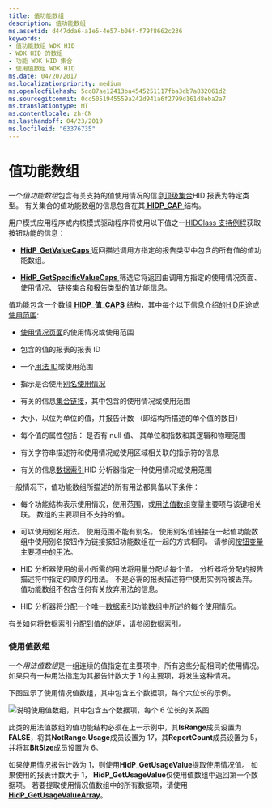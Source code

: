 ```yaml
---
title: 值功能数组
description: 值功能数组
ms.assetid: d447dda6-a1e5-4e57-b06f-f79f8662c236
keywords:
- 值功能数组 WDK HID
- WDK HID 的数组
- 功能 WDK HID 集合
- 使用值数组 WDK HID
ms.date: 04/20/2017
ms.localizationpriority: medium
ms.openlocfilehash: 5cc87ae12413ba4545251117fba3db7a832061d2
ms.sourcegitcommit: 0cc5051945559a242d941a6f2799d161d8eba2a7
ms.translationtype: MT
ms.contentlocale: zh-CN
ms.lasthandoff: 04/23/2019
ms.locfileid: "63376735"
---
```

# <a name="value-capability-arrays"></a>值功能数组





一个*值功能数组*包含有关支持的值使用情况的信息[顶级集合](top-level-collections.md)HID 报表为特定类型。 有关集合的值功能数组的信息包含在其[ **HIDP\_CAP** ](https://msdn.microsoft.com/library/windows/hardware/ff539697)结构。

用户模式应用程序或内核模式驱动程序将使用以下值之一[HIDClass 支持例程](https://msdn.microsoft.com/library/windows/hardware/ff538865)获取按钮功能的信息：

-   [**HidP\_GetValueCaps** ](https://msdn.microsoft.com/library/windows/hardware/ff539754)返回描述调用方指定的报告类型中包含的所有值的值功能数组。

-   [**HidP\_GetSpecificValueCaps** ](https://msdn.microsoft.com/library/windows/hardware/ff539737)筛选它将返回由调用方指定的使用情况页面、 使用情况、 链接集合和报告类型的值功能信息。

值功能包含一个数组[ **HIDP\_值\_CAPS** ](https://msdn.microsoft.com/library/windows/hardware/ff539832)结构，其中每个以下信息介绍[的HID用途](hid-usages.md)或[使用范围](hid-usages.md#usage-range):

-   [使用情况页面](hid-usages.md#usage-page)的使用情况或使用范围

-   包含的值的报表的报表 ID

-   一个[用法 ID](hid-usages.md#usage-id)或使用范围

-   指示是否使用[别名使用情况](hid-usages.md#aliased-usages)

-   有关的信息[集合链接](link-collections.md)，其中包含的使用情况或使用范围

-   大小，以位为单位的值，并报告计数 （即结构所描述的单个值的数目）

-   每个值的属性包括： 是否有 null 值、 其单位和指数和其逻辑和物理范围

-   有关字符串描述符和使用情况或使用区域相关联的指示符的信息

-   有关的信息[数据索引](data-indices.md)HID 分析器指定一种使用情况或使用范围

一般情况下，值功能数组所描述的所有用法都具备以下条件：

-   每个功能结构表示使用情况，使用范围，或[用法值数组](#usage-value-array)变量主要项与该键相关联。 数组的主要项目不支持的值。

-   可以使用别名用法。 使用范围不能有别名。 使用别名值链接在一起值功能数组中使用别名按钮作为链接按钮功能数组在一起的方式相同。 请参阅[按钮变量主要项中的用法](button-capability-arrays.md#button-usages-in-a-variable-main-item)。

-   HID 分析器使用的最小所需的用法将用量分配给每个值。 分析器将分配的报告描述符中指定的顺序的用法。 不是必需的报表描述符中使用实例将被丢弃。 值功能数组不包含任何有关放弃用法的信息。

-   HID 分析器将分配一个唯一[数据索引](data-indices.md)功能数组中所述的每个使用情况。

有关如何将数据索引分配到值的说明，请参阅[数据索引](data-indices.md)。

### <a href="" id="usage-value-array"></a> 使用值数组

一个*用法值数组*是一组连续的值指定在主要项中，所有这些分配相同的使用情况。 如果只有一种用法指定为其报告计数大于 1 的主要项，将发生这种情况。

下图显示了使用情况值数组，其中包含五个数据项，每个六位长的示例。

![说明使用值数组，其中包含五个数据项，每个 6 位长的关系图](images/repcount.png)

此类的用法值数组的值功能结构必须在上一示例中，其**IsRange**成员设置为**FALSE**，将其**NotRange.Usage**成员设置为 17，其**ReportCount**成员设置为 5，并将其**BitSize**成员设置为 6。

如果使用情况报告计数为 1，则使用**HidP\_GetUsageValue**提取使用情况值。 如果使用的报表计数大于 1， **HidP\_GetUsageValue**仅使用值数组中返回第一个数据项。 若要提取使用情况值数组中的所有数据项，请使用[ **HidP\_GetUsageValueArray**](https://msdn.microsoft.com/library/windows/hardware/ff539750)。

 

 




